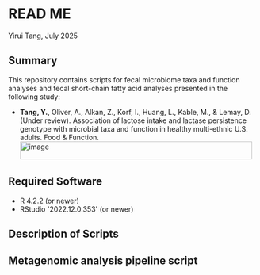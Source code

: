 # READ ME  
Yirui Tang, July 2025
## Summary  
This repository contains scripts for fecal microbiome taxa and function analyses and fecal short-chain fatty acid analyses presented in the following study:
* **Tang, Y.**, Oliver, A., Alkan, Z., Korf, I., Huang, L., Kable, M., & Lemay, D. (Under review). Association of lactose intake and lactase persistence genotype with microbial taxa and function in healthy multi-ethnic U.S. adults. Food & Function. <img width="468" height="36" alt="image" src="https://github.com/user-attachments/assets/cd25d8b7-b4b4-43b5-9067-3acce3d23f69" />

## Required Software
* R 4.2.2 (or newer)
* RStudio '2022.12.0.353' (or newer)

## Description of Scripts

## Metagenomic analysis pipeline script
